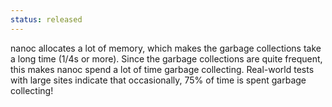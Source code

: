 ```yaml
--- 
status: released
--- 
```


nanoc allocates a lot of memory, which makes the garbage collections take a long time (1/4s or more). Since the garbage collections are quite frequent, this makes nanoc spend a lot of time garbage collecting. Real-world tests with large sites indicate that occasionally, 75% of time is spent garbage collecting!
